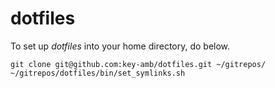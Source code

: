 dotfiles
====================
To set up *dotfiles* into your home directory, do below.

    git clone git@github.com:key-amb/dotfiles.git ~/gitrepos/
    ~/gitrepos/dotfiles/bin/set_symlinks.sh

